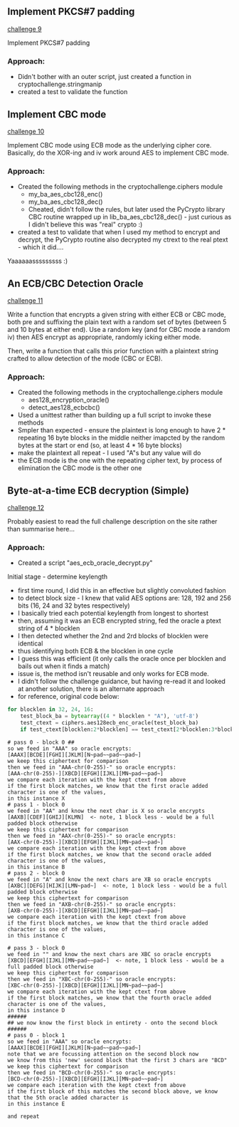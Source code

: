 ## <a name="challenge9" /> Implement PKCS#7 padding

[challenge 9](https://cryptopals.com/sets/2/challenges/9)

Implement PKCS#7 padding

### Approach:

* Didn't bother with an outer script, just created a function in cryptochallenge.stringmanip
* created a test to validate the function

## <a name="challenge10" /> Implement CBC mode

[challenge 10](https://cryptopals.com/sets/2/challenges/10)

Implement CBC mode using ECB mode as the underlying cipher core.  Basically, do the XOR-ing and iv work around AES to implement CBC mode.

### Approach:

* Created the following methods in the cryptochallenge.ciphers module
    * my_ba_aes_cbc128_enc()
    * my_ba_aes_cbc128_dec()
    * Cheated, didn't follow the rules, but later used the PyCrypto library CBC routine wrapped up in lib_ba_aes_cbc128_dec() - just curious as I didn't believe this was "real" crypto :)
* created a test to validate that when I used my method to encrypt and decrypt, the PyCrypto routine also decrypted my ctrext to the real ptext - which it did....

Yaaaaaasssssssss :)

## <a name="challenge11" /> An ECB/CBC Detection Oracle

[challenge 11](https://cryptopals.com/sets/2/challenges/11)

Write a function that encrypts a given string with either ECB or CBC mode, both pre and suffixing the plain text with a random set of bytes (between 5 and 10 bytes at either end).  Use a random key (and for CBC mode a random iv) then AES encrypt as appropriate, randomly icking either mode.

Then, write a function that calls this prior function with a plaintext string crafted to allow detection of the mode (CBC or ECB).

### Approach:

* Created the following methods in the cryptochallenge.ciphers module
    * aes128_encryption_oracle()
    * detect_aes128_ecbcbc()
* Used a unittest rather than building up a full script to invoke these methods
* Smpler than expected - ensure the plaintext is long enough to have 2 * repeating 16 byte blocks in the middle neither imapcted by the random bytes at the start or end (so, at least 4 * 16 byte blocks)
* make the plaintext all repeat - I used "A"s but any value will do
* the ECB mode is the one with the repeating cipher text, by process of elimination the CBC mode is the other one

## <a name="challenge12" /> Byte-at-a-time ECB decryption (Simple)

[challenge 12](https://cryptopals.com/sets/2/challenges/12)

Probably easiest to read the full challenge description on the site rather than summarise here...

### Approach:

* Created a script "aes_ecb_oracle_decrypt.py"

Initial stage - determine keylength

* first time round, I did this in an effective but slightly convoluted fashion
* to detect block size - I knew that valid AES options are: 128, 192 and 256  bits (16, 24 and 32 bytes respectively)
* I basically tried each potential keylength from longest to shortest
* then, assuming it was an ECB encrypted string, fed the oracle a ptext string of 4 * blocklen
* I then detected whether the 2nd and 2rd blocks of blocklen were identical
* thus identifying both ECB & the blocklen in one cycle
* I guess this was efficient (it only calls the oracle once per blocklen and bails out when it finds a match)
* issue is, the method isn't reusable and only works for ECB mode.
* I didn't follow the challenge guidance, but having re-read it and looked at another solution, there is an alternate approach
* for reference, original code below:

```python
for blocklen in 32, 24, 16:
    test_block_ba = bytearray((4 * blocklen * "A"), 'utf-8')
    test_ctext = ciphers.aes128ecb_enc_oracle(test_block_ba)
    if test_ctext[blocklen:2*blocklen] == test_ctext[2*blocklen:3*blocklen]: break
```            

```
# pass 0 - block 0 ##
so we feed in "AAA" so oracle encrypts:
[AAAX][BCDE][FGHI][JKLM][N~pad~~pad~~pad~]
we keep this ciphertext for comparison
then we feed in "AAA-chr(0-255)-" so oracle encrypts:
[AAA-chr(0-255)-][XBCD][EFGH][IJKL][MN~pad~~pad~]
we compare each iteration with the kept ctext from above
if the first block matches, we know that the first oracle added character is one of the values,
in this instance X
# pass 1 - block 0
we feed in "AA" and know the next char is X so oracle encrypts
[AAXB][CDEF][GHIJ][KLMN]  <- note, 1 block less - would be a full padded block otherwise
we keep this ciphertext for comparison
then we feed in "AAX-chr(0-255)-" so oracle encrypts:
[AAX-chr(0-255)-][XBCD][EFGH][IJKL][MN~pad~~pad~]
we compare each iteration with the kept ctext from above
if the first block matches, we know that the second oracle added character is one of the values,
in this instance B
# pass 2 - block 0
we feed in "A" and know the next chars are XB so oracle encrypts
[AXBC][DEFG][HIJK][LMN~pad~]  <- note, 1 block less - would be a full padded block otherwise
we keep this ciphertext for comparison
then we feed in "AXB-chr(0-255)-" so oracle encrypts:
[AXB-chr(0-255)-][XBCD][EFGH][IJKL][MN~pad~~pad~]
we compare each iteration with the kept ctext from above
if the first block matches, we know that the third oracle added character is one of the values,
in this instance C

# pass 3 - block 0
we feed in "" and know the next chars are XBC so oracle encrypts
[XBCD][EFGH][IJKL][MN~pad~~pad~]  <- note, 1 block less - would be a full padded block otherwise
we keep this ciphertext for comparison
then we feed in "XBC-chr(0-255)-" so oracle encrypts:
[XBC-chr(0-255)-][XBCD][EFGH][IJKL][MN~pad~~pad~]
we compare each iteration with the kept ctext from above
if the first block matches, we know that the fourth oracle added character is one of the values,
in this instance D
######
## we now know the first block in entirety - onto the second block
######
# pass 0 - block 1
so we feed in "AAA" so oracle encrypts:
[AAAX][BCDE][FGHI][JKLM][N~pad~~pad~~pad~]
note that we are focussing attention on the second block now
we know from this 'new' second block that the first 3 chars are "BCD"
we keep this ciphertext for comparison
then we feed in "BCD-chr(0-255)-" so oracle encrypts:
[BCD-chr(0-255)-][XBCD][EFGH][IJKL][MN~pad~~pad~]
we compare each iteration with the kept ctext from above
if the first block of this matches the second block above, we know that the 5th oracle added character is
in this instance E

and repeat
```
